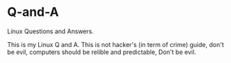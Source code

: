 
# Q-and-A

Linux Questions and Answers.

This is my Linux Q and A. This is not hacker's (in term of crime) guide, don't be evil,
computers should be relible and predictable, Don't be evil.
